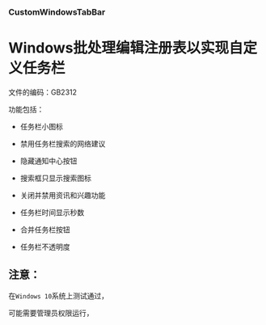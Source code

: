 ### CustomWindowsTabBar
# Windows批处理编辑注册表以实现自定义任务栏

文件的编码：GB2312

功能包括：

- 任务栏小图标

- 禁用任务栏搜索的网络建议

- 隐藏通知中心按钮

- 搜索框只显示搜索图标

- 关闭并禁用资讯和兴趣功能

- 任务栏时间显示秒数

- 合并任务栏按钮

- 任务栏不透明度

## 注意：
在`Windows 10`系统上测试通过，

可能需要管理员权限运行，

